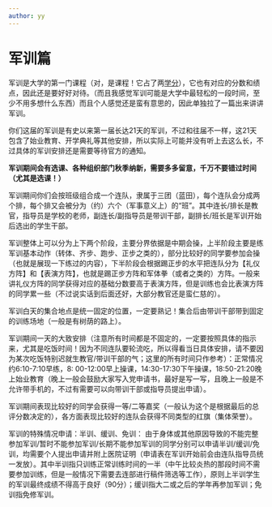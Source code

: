 ```yaml
---
author: yy
---
```


# **军训篇**

军训是大学的第一门课程（对，是课程！它占了两[学分]），它也有对应的分数和绩点，因此还是要好好对待。（而且我感觉军训可能是大学中最轻松的一段时间，至少不用多想什么东西）而且个人感觉还是蛮有意思的，因此单独拉了一篇出来讲讲军训。

你们这届的军训是有史以来第一届长达21天的军训，不过和往届不一样，这21天包含了始业教育、开学典礼等其他安排，所以实际上可能并没有听上去这么长，不过具体的军训安排还是需要等待官方的通知。

**军训期间会有选课、各种组织部门秋季纳新，需要多多留意，千万不要错过时间（尤其是选课！）**

军训期间你们会按班级组合成一个连队，隶属于三团（蓝田），每个连队会分成两个排，每个排又会被分为（约）六个（军事意义上）的“班”。其中连长/排长是教官，指导员是学校的老师，副连长/副指导员是带训干部，副排长/班长是军训开始后选出的学生干部。

军训整体上可以分为上下两个阶段，主要分界依据是中期会操，上半阶段主要是练军训基本动作（转体、齐步、跑步、正步之类的），部分比较好的同学要参加会操（也就是展现一下练过的内容），下半阶段会根据踢正步的水平把连队分为【礼仪方阵】和【表演方阵】，也就是踢正步方阵和军体拳（或者之类的）方阵。一般来讲礼仪方阵的同学获得对应的基础分数要高于表演方阵，但是训练也会比表演方阵的同学累一些（不过说实话到后面还好，大部分教官还是蛮仁慈的）。

军训白天的集合地点是统一固定的位置，一定要熟记！集合后由带训干部带到固定的训练场地（一般是有树荫的路上）。

军训期间一天的大致安排（注意所有时间都是不固定的，一定要按照具体的指示来，尤其是吃饭时间！因为不同连队要轮流吃，所以得看当日具体安排，请不要因为某次吃饭特别迟就生教官/带训干部的气；这里的所有时间只作参考）：正常情况约6:10-7:10早练，8: 00-12:00早上操课，14:30-17:30下午操课，18:50-21:20晚上始业教育（晚上一般会鼓励大家写入党申请书，最好是写一写，且晚上一般是不允许带手机的，不过有需要可以向带训干部或指导员提出申请）。

军训期间表现比较好的同学会获得一等/二等嘉奖（一般认为这个是根据最后的总评分数决定的），各方面表现比较好的连队会获得不同类型的红旗（集体荣誉）。

军训的特殊情况申请：半训、缓训、免训：
由于身体或其他原因导致的不能完整参加军训/暂时不能参加军训/长期不能参加军训的同学分别可以申请半训/缓训/免训，均需要个人提出申请并附上医院证明（申请表在军训开始前会由连队指导员统一发放）。其中半训指只训练正常训练时间的一半（中午比较炎热的那段时间不需要参加训练，但是一般情况下需要去连部进行稿件筛选等工作），原则上半训学生的军训最终成绩不得高于良好（90分）；缓训指大二或之后的学年再参加军训；免训指免修军训。

[学分]: ../Study/Concepts.md#_3 "对什么是学分有疑惑？"